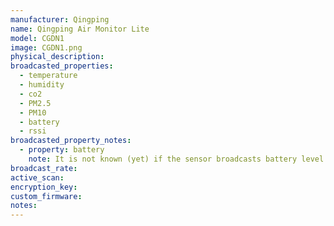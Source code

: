 ```yaml
---
manufacturer: Qingping
name: Qingping Air Monitor Lite
model: CGDN1
image: CGDN1.png
physical_description:
broadcasted_properties:
  - temperature
  - humidity
  - co2
  - PM2.5
  - PM10
  - battery
  - rssi
broadcasted_property_notes:
  - property: battery
    note: It is not known (yet) if the sensor broadcasts battery level.
broadcast_rate:
active_scan:
encryption_key:
custom_firmware:
notes:
---
```

